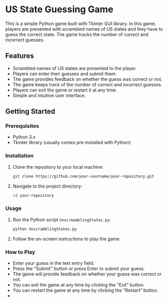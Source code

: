 # US State Guessing Game

This is a simple Python game built with Tkinter GUI library. In this game, players are presented with scrambled names of US states and they have to guess the correct state. The game tracks the number of correct and incorrect guesses.

## Features

- Scrambled names of US states are presented to the player.
- Players can enter their guesses and submit them.
- The game provides feedback on whether the guess was correct or not.
- The game keeps track of the number of correct and incorrect guesses.
- Players can exit the game or restart it at any time.
- Simple and intuitive user interface.

## Getting Started

### Prerequisites

- Python 3.x
- Tkinter library (usually comes pre-installed with Python)

### Installation

1. Clone the repository to your local machine:

    ```bash
    git clone https://github.com/your-username/your-repository.git
    ```

2. Navigate to the project directory:

    ```bash
    cd your-repository
    ```

### Usage

1. Run the Python script `UnscrmamblingStates.py`:

    ```bash
    python UnscramblingStates.py
    ```

2. Follow the on-screen instructions to play the game.
   
### How to Play

- Enter your guess in the text entry field.
- Press the "Submit" button or press Enter to submit your guess.
- The game will provide feedback on whether your guess was correct or not.
- You can exit the game at any time by clicking the "Exit" button.
- You can restart the game at any time by clicking the "Restart" button.
- 
